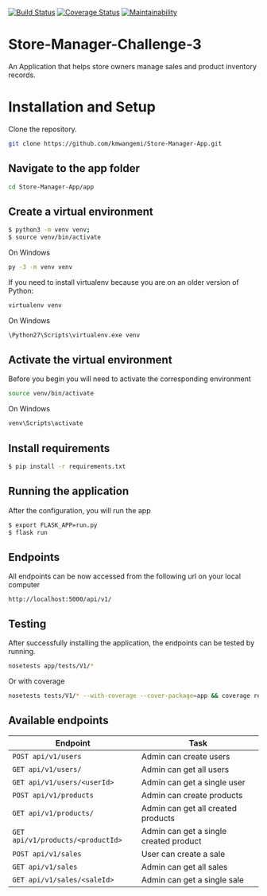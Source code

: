 [![Build Status](https://travis-ci.org/kmwangemi/Store-Manager-Challenge-3.svg?branch=develop)](https://travis-ci.org/kmwangemi/Store-Manager-Challenge-3) [![Coverage Status](https://coveralls.io/repos/github/kmwangemi/Store-Manager-Challenge-3/badge.svg?branch=develop)](https://coveralls.io/github/kmwangemi/Store-Manager-Challenge-3?branch=develop) [![Maintainability](https://api.codeclimate.com/v1/badges/23d069b21554c8e82c3f/maintainability)](https://codeclimate.com/github/kmwangemi/Store-Manager-Challenge-3/maintainability)

# Store-Manager-Challenge-3
An Application that helps store owners manage sales and product inventory records.

# Installation and Setup
Clone the repository.
```bash
git clone https://github.com/kmwangemi/Store-Manager-App.git
```
## Navigate to the app folder
```bash
cd Store-Manager-App/app
```

## Create a virtual environment

```bash
$ python3 -m venv venv;
$ source venv/bin/activate
```
On Windows
```bash
py -3 -m venv venv
```
If you need to install virtualenv because you are on an older version of Python:
```bash
virtualenv venv
```
On Windows
```bash
\Python27\Scripts\virtualenv.exe venv
```

## Activate the virtual environment
Before you begin you will need to activate the corresponding environment
```bash
source venv/bin/activate
```
On Windows
```bash
venv\Scripts\activate
```

## Install requirements
```bash
$ pip install -r requirements.txt
```

## Running the application
After the configuration, you will run the app 
```bash
$ export FLASK_APP=run.py
$ flask run
```

## Endpoints
All endpoints can be now accessed from the following url on your local computer
```
http://localhost:5000/api/v1/
```

## Testing
After successfully installing the application, the endpoints can be tested by running.
```bash
nosetests app/tests/V1/*
```

Or with coverage
```bash
nosetests tests/V1/* --with-coverage --cover-package=app && coverage report
```
## Available endpoints
|  Endpoint  | Task  |
|  ---  | --- |
| `POST api/v1/users` | Admin can create users | 
| `GET api/v1/users/` | Admin can get all users |
| `GET api/v1/users/<userId>` | Admin can get a single user |
| `POST api/v1/products` | Admin can create products | 
| `GET api/v1/products/` | Admin can get all created products |
| `GET api/v1/products/<productId>` | Admin can get a single created product |
| `POST api/v1/sales` | User can create a sale | 
| `GET api/v1/sales` | Admin can get all sales |
| `GET api/v1/sales/<saleId>` | Admin can get a single sale |



